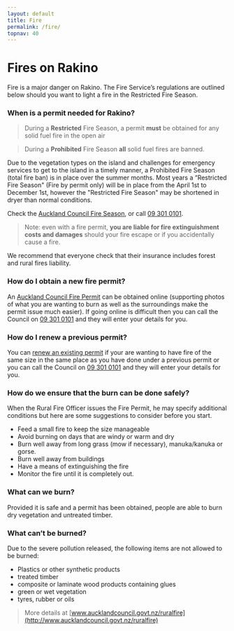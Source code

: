 ```yaml
---
layout: default
title: Fire
permalink: /fire/
topnav: 40
---
```


# Fires on Rakino

Fire is a major danger on Rakino. The Fire Service’s regulations  are outlined below should you want to light a fire in the Restricted Fire Season.

### When is a permit needed for Rakino?
>During a __Restricted__ Fire Season, a permit __must__ be obtained for any solid fuel fire in the open air

<!-- -->

>During a __Prohibited__ Fire Season __all__ solid fuel fires are banned.

Due to the vegetation types on the island and challenges for emergency services to get to the island in a timely manner, a Prohibited Fire Season (total fire ban) is in place over the summer months. 
Most years a “Restricted Fire Season" (Fire by permit only) will be in place from the April 1st to December 1st, however the "Restricted Fire Season" may be shortened in dryer than normal conditions. 

Check the [Auckland Council Fire Season](http://www.aucklandcouncil.govt.nz/ruralfire), or call [09 301 0101](tel:+093010101). 

>Note: even with a fire permit, __you are liable for fire extinguishment costs and damages__ should your fire escape or if you accidentally cause a fire.

We recommend that everyone check that their insurance includes forest and rural fires liability.

### How do I obtain a new fire permit?
An [Auckland Council Fire Permit](http://www.aucklandcouncil.govt.nz/ruralfire) can be obtained online (supporting photos of what you are wanting to burn as well as the surroundings make the permit issue much easier). If going online is difficult then you can call the Council on [09 301 0101](tel:+093010101) and they will enter your details for you.

### How do I renew a previous permit?
You can [renew an existing permit](http://www.aucklandcouncil.govt.nz/ruralfire) if your are wanting to have fire of the same size in the same place as you have done under a previous permit or you can call the Council on [09 301 0101](tel:+093010101) and they will enter your details for you.

### How do we ensure that the burn can be done safely?
When the Rural Fire Officer issues the Fire Permit, he may specify additional conditions but here are some suggestions to consider before you start.

* Feed a small fire to keep the size manageable
* Avoid burning on days that are windy or warm and dry
* Burn well away from long grass (mow if necessary), manuka/kanuka or gorse.
* Burn well away from buildings
* Have a means of extinguishing the fire
* Monitor the fire until it is completely out.

### What can we burn?
Provided it is safe and a permit has been obtained, people are able to burn dry vegetation and untreated timber. 

### What can’t be burned?
Due to the severe pollution released, the following items are not allowed to be burned:

* Plastics or other synthetic products
* treated timber
* composite or laminate wood products containing glues
* green or wet vegetation
* tyres, rubber or oils

>More details at [www.aucklandcouncil.govt.nz/ruralfire](http://www.aucklandcouncil.govt.nz/ruralfire)